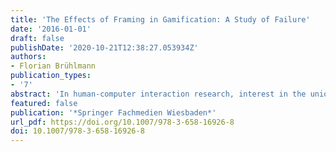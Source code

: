 ```yaml
---
title: 'The Effects of Framing in Gamification: A Study of Failure'
date: '2016-01-01'
draft: false
publishDate: '2020-10-21T12:38:27.053934Z'
authors:
- Florian Brühlmann
publication_types:
- '7'
abstract: 'In human-computer interaction research, interest in the unique experiences that digital games offer is increasing. One characteristic of digital games is the failure of players, which is arguably the core of what makes games interesting and fun. Gamification seems to transfer some of the motivational effects of digital games in non-entertainment contexts by reframing an activity. Hence, this thesis sheds light on the psychological effects of failing in different contexts to gain a better understanding of the effects of games and gamified applications. Two mixed-design experiments (N1 = 148, N2 = 63) were conducted. The first examined the effect of failing in a task, game, test, and task with meaning condition. Participants in this experiment were compensated for participation. In the second experiment, the framing conditions task, game, and test were examined, and no compensation was given for participation. Results showed that framing an activity as a game did not reduce the negative effect of failing on intrinsic motivation. However, having additional information about the task seemed to buffer the negative effect of failing on positive affect in the first experiment. Furthermore, perceived value and particularly change in autonomy was found to predict playing of additional rounds after the study.'
featured: false
publication: '*Springer Fachmedien Wiesbaden*'
url_pdf: https://doi.org/10.1007/978-3-658-16926-8
doi: 10.1007/978-3-658-16926-8
---
```


